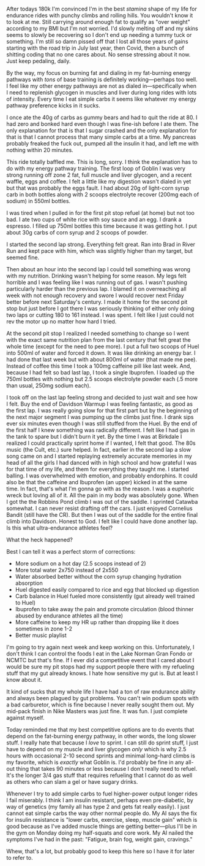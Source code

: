 After todays 180k I'm convinced I'm in the best *stamina* shape of my life for endurance rides with punchy climbs and rolling hills. You wouldn't know it to look at me. Still carrying around enough fat to qualify as "over weight" according to my BMI but I'm not worried. I'd slowly melting off and my skins seems to slowly be recovering so I don't end up needing a tummy tuck or something. I'm still so damn pissed off that I lost all those years of gains starting with the road trip in July last year, then Covid, then a bunch of shitting coding that no one cares about. No sense stressing about it now. Just keep pedaling, daily.

By the way, my focus on burning fat and dialing in my fat-burning energy pathways with *tons* of base training is definitely working—perhaps too well. I feel like my other energy pathways are not as dialed in—specifically when I need to replenish glycogen in muscles and liver during long rides with lots of intensity. Every time I eat simple carbs it seems like whatever my energy pathway preference kicks in it sucks.

I once ate the 40g of carbs as gummy bears and had to quit the ride at 80. I had zero and bonked hard even though I was fine-ish before I ate them. The only explanation for that is that I sugar crashed and the only explanation for that is that I cannot process that many simple carbs at a time. My pancreas probably freaked the fuck out, pumped all the insulin it had, and left me with nothing within 20 minutes.

This ride totally baffled me.  This is long, sorry. I think the explanation has to do with my energy pathway training. The first loop of Goblin I was very strong running off zone 2 fat, full muscle and liver glycogen, and a recent waffle, eggs and coffee. I felt a little like my digestion wasn't dialed in yet but that was probably the eggs fault. I had about 20g of light-corn syrup carb in both bottles along with 2 scoops electrolyte recover (200mg each of sodium) in 550ml bottles. 

I was tired when I pulled in for the first pit stop refuel (at home) but not too bad. I ate two cups of white rice with soy sauce and an egg. I drank a espresso. I filled up 750ml bottles this time because it was getting hot. I put about 30g carbs of corn syrup and 2 scoops of powder. 

I started the second lap strong. Everything felt great. Ran into Brad in River Run and kept pace with him, which was slightly higher than my target, but seemed fine.

Then about an hour into the second lap I could tell something was wrong with my nutrition. Drinking wasn't helping for some reason. My legs felt horrible and I was feeling like I was running out of gas. I wasn't pushing particularly harder than the previous lap. I blamed it on overreaching all week with not enough recovery and swore I would recover next Friday better before next Saturday's century. I made it home for the second pit stop but just before I got there I was seriously thinking of either only doing two laps or cutting 180 to 161 instead. I was spent. I felt like I just could not rev the motor up no matter how hard I tried.

At the second pit stop I realized I needed something to change so I went with the exact same nutrition plan from the last century that felt great the whole time (except for the need to pee more). I put a full two scoops of Huel into 500ml of water and forced it down. It was like drinking an energy bar. I had done that last week but with about 800ml of water (that made me pee). Instead of coffee this time I took a 100mg caffeine pill like last week. And, because I had felt so bad last lap, I took a single Ibuprofen. I loaded up the 750ml bottles with nothing but 2.5 scoops electrolyte powder each (.5 more than usual, 250mg sodium each).

I took off on the last lap feeling strong and decided to just wait and see how I felt. Buy the end of Davidson Warmup I was feeling fantastic, as good as the first lap. I was really going slow for that first part but by the beginning of the next major segment I was pumping up the climbs just fine. I drank sips ever six minutes even though I was still stuffed from the Huel. By the end of the first half I knew something was radically different. I felt like I had gas in the tank to spare but I didn't burn it yet. By the time I was at Birkdale I realized I could practically sprint home if I wanted, I felt that good. The 80s music (the Cult, etc.) sure helped. In fact, earlier in the second lap a slow song came on and I started replaying extremely accurate memories in my head of all the girls I had danced with in high school and how grateful I was for that time of my life, and them for everything they taught me. I started balling. I was overwhelmed with emotion, and probably endorphins. It could also be that the caffeine and Ibuprofen (an upper) kicked in at the same time. In fact, that's what I'm gonna go with as the reason. I was a euphoric wreck but loving all of it. All the pain in my body was absolutely gone. When I got the the Robbins Pond climb I was out of the saddle. I sprinted Catawba somewhat. I can never resist drafting off the cars. I just enjoyed Cornelius Bandit (still have the CR). But then I was out of the saddle for the entire final climb into Davidson. Honest to God. I felt like I could have done another lap. Is this what ultra-endurance athletes feel?

What the heck happened?

Best I can tell it was a perfect storm of corrections:

- More sodium on a hot day (2.5 scoops instead of 2)
- More total water 2x750 instead of 2x550
- Water absorbed better without the corn syrup changing hydration absorption
- Huel digested easily compared to rice and egg that blocked up digestion
- Carb balance in Huel fueled more consistently (gut already well trained to Huel)
- Ibuprofen to take away the pain and promote circulation (blood thinner abused by endurance athletes all the time)
- More caffeine to keep my HR up rather than dropping like it does sometimes in zone 1-2
- Better music playlist

I'm going to try again next week and keep working on this. Unfortunately, I don't think I can control the foods I eat in the Lake Norman Gran Fondo or NCMTC but that's fine. If I ever did a competitive event that I cared about I would be sure my pit stops had my support people there with my refueling stuff that my gut already knows. I hate how sensitive my gut is. But at least I know about it.

It kind of sucks that my whole life I have had a ton of raw endurance ability and always been plagued by gut problems. You can't win podium spots with a bad carburetor, which is fine because I never really sought them out. My mid-pack finish in Nike Masters was just fine. It was fun. I just complete against myself. 

Today reminded me that my best competitive options are to do events that depend on the fat-burning energy pathway, in other words, the long slower stuff. I really hate that because I _love_ to sprint. I can still do sprint stuff, I just have to depend on my muscle and liver glycogen _only_ which is why 2.5 hours with occasional 2-10 second sprints and minimal long-hard climbs is my favorite, which is _exactly_ what Goblin is. I'd probably be fine in any all-out thing that takes 90 minutes or less because I don't really need to refuel. It's the longer 3/4 gas stuff that requires refueling that I cannot do as well as others who can slam a gel or have sugary drinks.

Whenever I try to add simple carbs to fuel higher-power output longer rides I fail miserably. I think I am insulin resistant, perhaps even pre-diabetic, by way of genetics (my family all has type 2 and gets fat really easily). I just cannot eat simple carbs the way other normal people do. My AI says the fix for insulin resistance is "lower carbs, exercise, sleep, muscle gain" which is good because as I've added muscle things are getting better—plus I'll be in the gym on Monday doing my half-squats and core work. My AI nailed the symptoms I've had in the past: "Fatigue, brain fog, weight gain, cravings."

Whew, that's a lot, but probably good to keep this here so I have it for later to refer to.